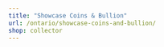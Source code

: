 ```yaml
---
title: "Showcase Coins & Bullion"
url: /ontario/showcase-coins-and-bullion/
shop: collector
---
```


